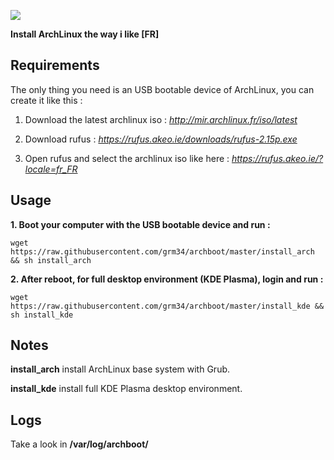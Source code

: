 ![](http://i.imgur.com/z4nv4Kj.png)

**Install ArchLinux the way i like [FR]**

## Requirements

The only thing you need is an USB bootable device of ArchLinux, you can create it like this :

1. Download the latest archlinux iso : *http://mir.archlinux.fr/iso/latest*

2. Download rufus : *https://rufus.akeo.ie/downloads/rufus-2.15p.exe*

3. Open rufus and select the archlinux iso like here : *https://rufus.akeo.ie/?locale=fr_FR*

## Usage

**1. Boot your computer with the USB bootable device and run :**

`wget https://raw.githubusercontent.com/grm34/archboot/master/install_arch && sh install_arch`

**2. After reboot, for full desktop environment (KDE Plasma), login and run :**

`wget https://raw.githubusercontent.com/grm34/archboot/master/install_kde && sh install_kde`

## Notes

**install_arch** install ArchLinux base system with Grub.

**install_kde** install full KDE Plasma desktop environment.

## Logs
Take a look in **/var/log/archboot/**
